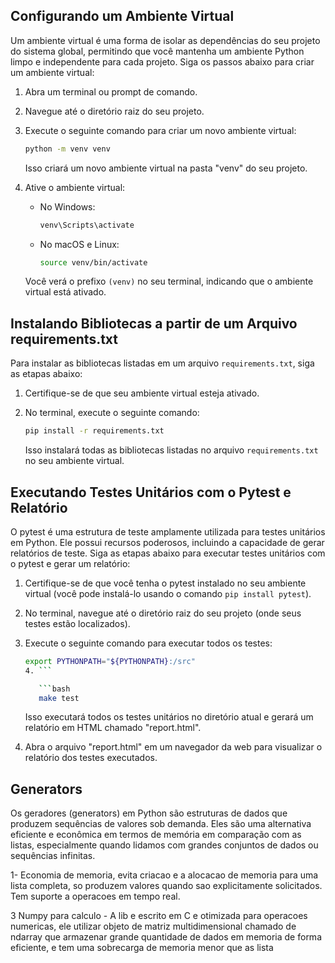 ## Configurando um Ambiente Virtual

Um ambiente virtual é uma forma de isolar as dependências do seu projeto do sistema global, permitindo que você mantenha um ambiente Python limpo e independente para cada projeto. Siga os passos abaixo para criar um ambiente virtual:

1. Abra um terminal ou prompt de comando.

2. Navegue até o diretório raiz do seu projeto.

3. Execute o seguinte comando para criar um novo ambiente virtual:

   ```bash
   python -m venv venv
   ```

   Isso criará um novo ambiente virtual na pasta "venv" do seu projeto.

4. Ative o ambiente virtual:

   - No Windows:

     ```bash
     venv\Scripts\activate
     ```

   - No macOS e Linux:

     ```bash
     source venv/bin/activate
     ```

   Você verá o prefixo `(venv)` no seu terminal, indicando que o ambiente virtual está ativado.

## Instalando Bibliotecas a partir de um Arquivo requirements.txt

Para instalar as bibliotecas listadas em um arquivo `requirements.txt`, siga as etapas abaixo:

1. Certifique-se de que seu ambiente virtual esteja ativado.

2. No terminal, execute o seguinte comando:

   ```bash
   pip install -r requirements.txt
   ```

   Isso instalará todas as bibliotecas listadas no arquivo `requirements.txt` no seu ambiente virtual.

## Executando Testes Unitários com o Pytest e Relatório

O pytest é uma estrutura de teste amplamente utilizada para testes unitários em Python. Ele possui recursos poderosos, incluindo a capacidade de gerar relatórios de teste. Siga as etapas abaixo para executar testes unitários com o pytest e gerar um relatório:

1. Certifique-se de que você tenha o pytest instalado no seu ambiente virtual (você pode instalá-lo usando o comando `pip install pytest`).

2. No terminal, navegue até o diretório raiz do seu projeto (onde seus testes estão localizados).

3. Execute o seguinte comando para executar todos os testes:
   ```bash 
   export PYTHONPATH="${PYTHONPATH}:/src"
   4. ```

      ```bash
      make test
      ```
      Isso executará todos os testes unitários no diretório atual e gerará um relatório em HTML chamado "report.html".

4. Abra o arquivo "report.html" em um navegador da web para visualizar o relatório dos testes executados.


## Generators
Os geradores (generators) em Python são estruturas de dados que produzem sequências de valores sob demanda.
Eles são uma alternativa eficiente e econômica em termos de memória em comparação com as listas,
especialmente quando lidamos com grandes conjuntos de dados ou sequências infinitas.

1- Economia de memoria, evita criacao e a alocacao de memoria para uma lista completa, so produzem valores quando sao explicitamente solicitados.
Tem suporte a operacoes em tempo real.

3 Numpy para calculo -  A lib e escrito em C e otimizada para operacoes numericas, ele utilizar objeto de matriz multidimensional
chamado de ndarray que armazenar grande quantidade de dados em memoria de forma eficiente, e tem uma sobrecarga de memoria menor que as lista